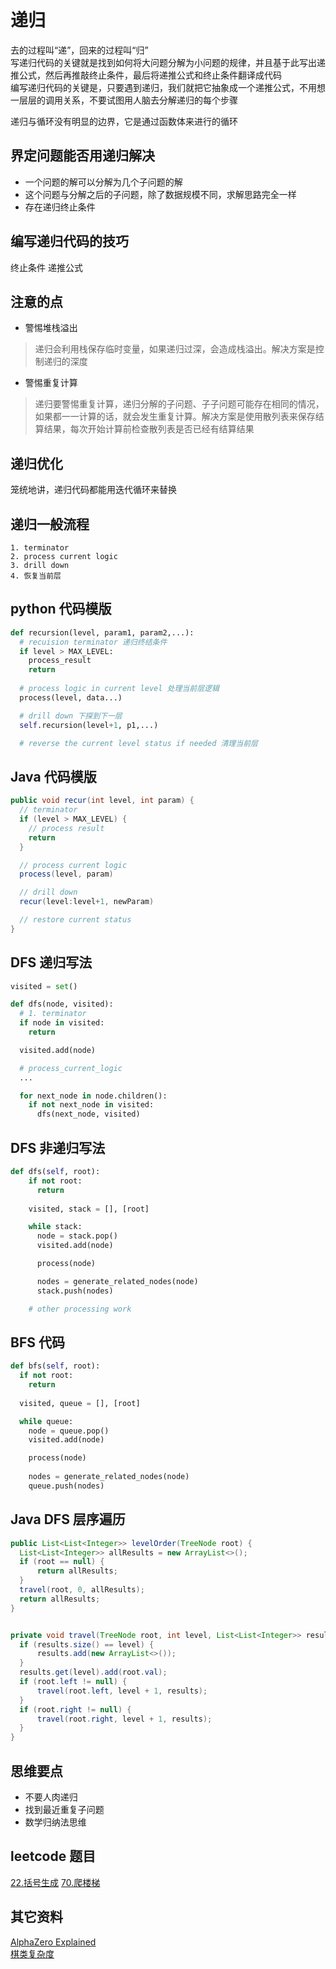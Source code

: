 # 递归

去的过程叫“递”，回来的过程叫“归”  
写递归代码的关键就是找到如何将大问题分解为小问题的规律，并且基于此写出递推公式，然后再推敲终止条件，最后将递推公式和终止条件翻译成代码  
编写递归代码的关键是，只要遇到递归，我们就把它抽象成一个递推公式，不用想一层层的调用关系，不要试图用人脑去分解递归的每个步骤  

递归与循环没有明显的边界，它是通过函数体来进行的循环

## 界定问题能否用递归解决

- 一个问题的解可以分解为几个子问题的解
- 这个问题与分解之后的子问题，除了数据规模不同，求解思路完全一样
- 存在递归终止条件


## 编写递归代码的技巧

终止条件
递推公式


## 注意的点

- 警惕堆栈溢出

>递归会利用栈保存临时变量，如果递归过深，会造成栈溢出。解决方案是控制递归的深度

- 警惕重复计算

> 递归要警惕重复计算，递归分解的子问题、子子问题可能存在相同的情况，如果都一一计算的话，就会发生重复计算。解决方案是使用散列表来保存结算结果，每次开始计算前检查散列表是否已经有结算结果 


## 递归优化

笼统地讲，递归代码都能用迭代循环来替换  

## 递归一般流程

```
1. terminator
2. process current logic
3. drill down
4. 恢复当前层
```

## python 代码模版

```python
def recursion(level, param1, param2,...):
  # recuision terminator 递归终结条件
  if level > MAX_LEVEL:
    process_result
    return
  
  # process logic in current level 处理当前层逻辑
  process(level, data...)

  # drill down 下探到下一层
  self.recursion(level+1, p1,...)

  # reverse the current level status if needed 清理当前层
```


## Java 代码模版

```java
public void recur(int level, int param) {
  // terminator
  if (level > MAX_LEVEL) {
    // process result
    return
  }

  // process current logic
  process(level, param)

  // drill down
  recur(level:level+1, newParam)

  // restore current status
}
```

## DFS 递归写法

```python
visited = set()

def dfs(node, visited):
  # 1. terminator
  if node in visited:
    return

  visited.add(node)

  # process_current_logic
  ...

  for next_node in node.children():
    if not next_node in visited:
      dfs(next_node, visited) 
```

## DFS 非递归写法

```python
def dfs(self, root):
    if not root:
      return
    
    visited, stack = [], [root]

    while stack:
      node = stack.pop()
      visited.add(node)

      process(node)

      nodes = generate_related_nodes(node)
      stack.push(nodes)

    # other processing work

```

## BFS 代码

```python
def bfs(self, root):
  if not root:
    return
  
  visited, queue = [], [root]

  while queue:
    node = queue.pop()
    visited.add(node)

    process(node)
    
    nodes = generate_related_nodes(node)
    queue.push(nodes)
```

## Java DFS 层序遍历

```Java
public List<List<Integer>> levelOrder(TreeNode root) {
  List<List<Integer>> allResults = new ArrayList<>();
  if (root == null) {
      return allResults;
  }
  travel(root, 0, allResults);
  return allResults;
}


private void travel(TreeNode root, int level, List<List<Integer>> results) {
  if (results.size() == level) {
      results.add(new ArrayList<>());
  }
  results.get(level).add(root.val);
  if (root.left != null) {
      travel(root.left, level + 1, results);
  }
  if (root.right != null) {
      travel(root.right, level + 1, results);
  }
}
```


## 思维要点

- 不要人肉递归
- 找到最近重复子问题
- 数学归纳法思维


## leetcode 题目

[22.括号生成](https://leetcode-cn.com/problems/generate-parentheses/)
[70.爬楼梯](https://leetcode-cn.com/problems/climbing-stairs/)


## 其它资料

[AlphaZero Explained](https://nikcheerla.github.io/deeplearningschool/2018/01/01/AlphaZero-Explained/)  
[棋类复杂度](https://en.wikipedia.org/wiki/Game_complexity)